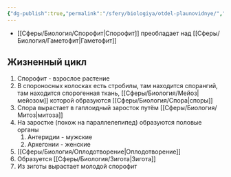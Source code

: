 ```yaml
---
{"dg-publish":true,"permalink":"/sfery/biologiya/otdel-plaunovidnye/","tags":["Ботаника"]}
---
```


- [[Сферы/Биология/Спорофит\|Спорофит]] преобладает над [[Сферы/Биология/Гаметофит\|Гаметофит]]
## Жизненный цикл
1. Спорофит - взрослое растение 
2. В спороносных колосках есть стробилы, там находится спорангий, там находится спорогенная ткань, [[Сферы/Биология/Мейоз\|мейозом]] которой образуются [[Сферы/Биология/Спора\|споры]]
3. Спора вырастает в гаплоидный заросток путём [[Сферы/Биология/Митоз\|митоза]] 
4. На заростке (похож на параллелепипед) образуются половые органы
	1. Антеридии - мужские
	2. Архегонии - женские 
5. [[Сферы/Биология/Оплодотворение\|Оплодотворение]]
6. Образуется [[Сферы/Биология/Зигота\|Зигота]]
7. Из зиготы вырастает молодой спорофит